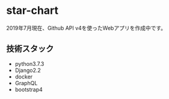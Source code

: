 # star-chart

2019年7月現在、Github API v4を使ったWebアプリを作成中です。

## 技術スタック
- python3.7.3
- Django2.2
- docker
- GraphQL
- bootstrap4

